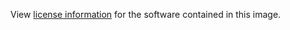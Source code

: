 View [license information](https://github.com/joyent/node/blob/master/LICENSE)
for the software contained in this image.
